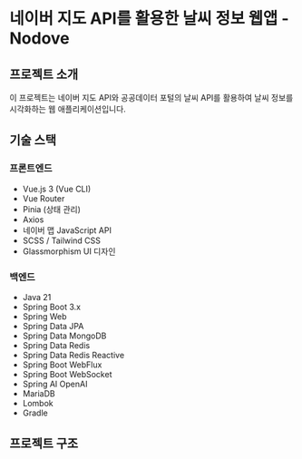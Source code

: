 # 네이버 지도 API를 활용한 날씨 정보 웹앱 - Nodove

## 프로젝트 소개
이 프로젝트는 네이버 지도 API와 공공데이터 포털의 날씨 API를 활용하여 날씨 정보를 시각화하는 웹 애플리케이션입니다.

## 기술 스택

### 프론트엔드
- Vue.js 3 (Vue CLI)
- Vue Router
- Pinia (상태 관리)
- Axios
- 네이버 맵 JavaScript API
- SCSS / Tailwind CSS
- Glassmorphism UI 디자인

### 백엔드
- Java 21
- Spring Boot 3.x
- Spring Web
- Spring Data JPA
- Spring Data MongoDB
- Spring Data Redis
- Spring Data Redis Reactive
- Spring Boot WebFlux
- Spring Boot WebSocket
- Spring AI OpenAI
- MariaDB
- Lombok
- Gradle

## 프로젝트 구조
